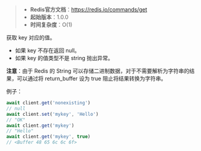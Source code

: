 > - **Redis官方文档**：https://redis.io/commands/get
> - **起始版本**：1.0.0
> - **时间复杂度**：O(1)

获取 key 对应的值。

- 如果 key 不存在返回 null。
- 如果 key 的值类型不是 string 抛出异常。

**注意**：由于 Redis 的 String 可以存储二进制数据，对于不需要解析为字符串的结果，可以通过将 return_buffer 设为 true 阻止将结果转换为字符串。

例子：

```typescript
await client.get('nonexisting')
// null
await client.set('mykey', 'Hello')
// "OK"
await client.get('mykey')
// "Hello"
await client.get('mykey', true)
// <Buffer 48 65 6c 6c 6f>
```
